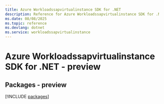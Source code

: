 ```yaml
---
title: Azure Workloadssapvirtualinstance SDK for .NET
description: Reference for Azure Workloadssapvirtualinstance SDK for .NET
ms.date: 08/08/2025
ms.topic: reference
ms.devlang: dotnet
ms.service: workloadssapvirtualinstance
---
```

# Azure Workloadssapvirtualinstance SDK for .NET - preview
## Packages - preview
[!INCLUDE [packages](workloadssapvirtualinstance-index.md)]